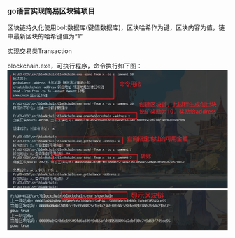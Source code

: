 ### go语言实现简易区块链项目

区块链持久化使用bolt数据库(键值数据库)，区块哈希作为键，区块内容为值，链中最新区块的哈希键值为“1”

实现交易类Transaction

blockchain.exe，可执行程序，命令执行如下图：![blockchain.exe命令行执行示意图_1-0](./images/blockchain.exe命令行执行示意图_1-0.png)
![blockchain.exe命令行执行示意图_1-1](./images/blockchain.exe命令行执行示意图_1-1.png)
